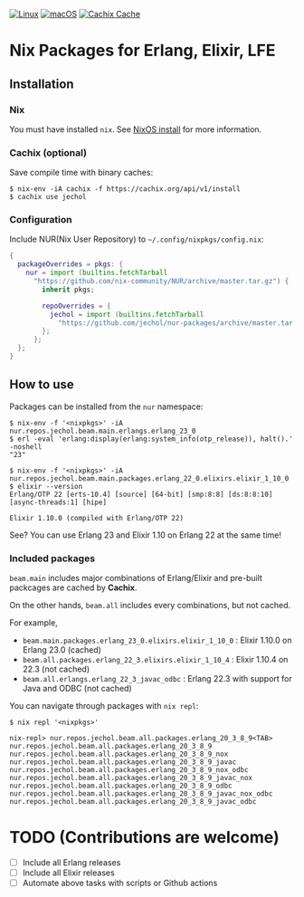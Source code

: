 [![Linux](https://github.com/jechol/nur-packages/workflows/Linux/badge.svg)](https://github.com/jechol/nur-packages/actions?query=workflow%3A%22Linux%22)
[![macOS](https://github.com/jechol/nur-packages/workflows/macOS/badge.svg)](https://github.com/jechol/nur-packages/actions?query=workflow%3A%22macOS%22)
[![Cachix Cache](https://img.shields.io/badge/cachix-jechol-blue.svg)](https://jechol.cachix.org)

# Nix Packages for Erlang, Elixir, LFE

## Installation

### Nix

You must have installed `nix`. See [NixOS install](https://nixos.org/manual/nix/stable/#chap-installation) for more information.

### Cachix (optional)

Save compile time with binary caches:

```console
$ nix-env -iA cachix -f https://cachix.org/api/v1/install
$ cachix use jechol
```

### Configuration

Include NUR(Nix User Repository) to `~/.config/nixpkgs/config.nix`:

```nix
{
  packageOverrides = pkgs: {
    nur = import (builtins.fetchTarball
      "https://github.com/nix-community/NUR/archive/master.tar.gz") {
        inherit pkgs;

        repoOverrides = {
          jechol = import (builtins.fetchTarball
            "https://github.com/jechol/nur-packages/archive/master.tar.gz") { };
        };
      };
  };
}
```

## How to use

Packages can be installed from the `nur` namespace:

```console
$ nix-env -f '<nixpkgs>' -iA nur.repos.jechol.beam.main.erlangs.erlang_23_0
$ erl -eval 'erlang:display(erlang:system_info(otp_release)), halt().'  -noshell
"23"

$ nix-env -f '<nixpkgs>' -iA nur.repos.jechol.beam.main.packages.erlang_22_0.elixirs.elixir_1_10_0
$ elixir --version
Erlang/OTP 22 [erts-10.4] [source] [64-bit] [smp:8:8] [ds:8:8:10] [async-threads:1] [hipe]

Elixir 1.10.0 (compiled with Erlang/OTP 22)
```

See? You can use Erlang 23 and Elixir 1.10 on Erlang 22 at the same time!

### Included packages

`beam.main` includes major combinations of Erlang/Elixir and pre-built packcages are cached by **Cachix**.

On the other hands, `beam.all` includes every combinations, but not cached. 

For example,

- `beam.main.packages.erlang_23_0.elixirs.elixir_1_10_0` : Elixir 1.10.0 on Erlang 23.0 (cached)
- `beam.all.packages.erlang_22_3.elixirs.elixir_1_10_4` : Elixir 1.10.4 on 22.3 (not cached)
- `beam.all.erlangs.erlang_22_3_javac_odbc` : Erlang 22.3 with support for Java and ODBC (not cached)

You can navigate through packages with `nix repl`:

```
$ nix repl '<nixpkgs>'

nix-repl> nur.repos.jechol.beam.all.packages.erlang_20_3_8_9<TAB>
nur.repos.jechol.beam.all.packages.erlang_20_3_8_9                 
nur.repos.jechol.beam.all.packages.erlang_20_3_8_9_nox
nur.repos.jechol.beam.all.packages.erlang_20_3_8_9_javac           
nur.repos.jechol.beam.all.packages.erlang_20_3_8_9_nox_odbc
nur.repos.jechol.beam.all.packages.erlang_20_3_8_9_javac_nox       
nur.repos.jechol.beam.all.packages.erlang_20_3_8_9_odbc
nur.repos.jechol.beam.all.packages.erlang_20_3_8_9_javac_nox_odbc
nur.repos.jechol.beam.all.packages.erlang_20_3_8_9_javac_odbc
```

# TODO (Contributions are welcome)
- [ ] Include all Erlang releases
- [ ] Include all Elixir releases
- [ ] Automate above tasks with scripts or Github actions
